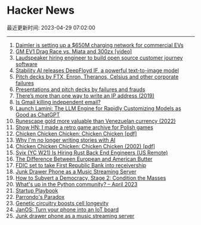# Hacker News

最近更新时间: 2023-04-29 07:02:00

--- 
1. [Daimler is setting up a $650M charging network for commercial EVs](https://arstechnica.com/cars/2023/04/daimler-is-setting-up-a-650-million-charging-network-for-commercial-evs/) 
2. [GM EV1 Drag Race vs. Miata and 300zx [video]](https://www.youtube.com/watch?v=UaL2tYC0Zuw) 
3. [Laudspeaker hiring engineer to build open source customer journey software](https://github.com/laudspeaker/laudspeaker/tree/Hiring) 
4. [Stability AI releases DeepFloyd IF, a powerful text-to-image model](https://stability.ai/blog/deepfloyd-if-text-to-image-model) 
5. [Pitch decks by FTX, Enron, Theranos, Celsius and other corporate failures](https://www.slidebook.io/blog/article/on-the-road-to-failure/) 
6. [Presentations and pitch decks by failures and frauds](https://www.slidebook.io/blog/article/on-the-road-to-failure/) 
7. [There’s more than one way to write an IP address (2019)](https://ma.ttias.be/theres-more-than-one-way-to-write-an-ip-address/) 
8. [Is Gmail killing independent email?](https://tutanota.com/blog/posts/gmail-independent-email) 
9. [Launch Lamini: The LLM Engine for Rapidly Customizing Models as Good as ChatGPT](https://lamini.ai/blog/introducing-lamini) 
10. [Runescape gold more valuable than Venezuelan currency (2022)](https://sites.psu.edu/ist110pursel/2022/09/04/15154/) 
11. [Show HN: I made a retro game archive for Polish games](https://polishpixels.com) 
12. [Chicken Chicken Chicken: Chicken Chicken [pdf]](https://isotropic.org/papers/chicken.pdf) 
13. [Why I&#x27;m no longer writing stories with AI](https://storiesby.ai/p/why-im-no-longer-writing-stories) 
14. [Chicken Chicken Chicken: Chicken Chicken (2002) [pdf]](https://isotropic.org/papers/chicken.pdf) 
15. [Svix (YC W21) Is Hiring Rust Back End Engineers (US Remote)](https://www.svix.com/careers/) 
16. [The Difference Between European and American Butter](https://www.epicurious.com/ingredients/difference-between-european-and-american-butter) 
17. [FDIC set to take First Republic Bank into receivership](https://www.reuters.com/business/finance/us-regulator-set-take-over-first-republic-source-2023-04-28/) 
18. [Junk Drawer Phone as a Music Streaming Server](https://davidhampgonsalves.com/junk-drawer-phone-as-a-music-streaming-server/) 
19. [How to Subvert a Democracy, Stage 2: Condition the Masses](https://narratively.com/how-to-subvert-a-democracy-stage-2-condition-the-masses/) 
20. [What&#x27;s up in the Python community? – April 2023](https://bitecode.substack.com/p/whats-up-in-the-python-community) 
21. [Startup Playbook](https://playbook.samaltman.com/) 
22. [Parrondo&#x27;s Paradox](https://en.wikipedia.org/wiki/Parrondo%27s_paradox) 
23. [Genetic circuitry boosts cell longevity](https://www.science.org/doi/10.1126/science.adh4872) 
24. [JanOS: Turn your phone into an IoT board](http://janos.io/) 
25. [Junk drawer phone as a music streaming server](https://davidhampgonsalves.com/junk-drawer-phone-as-a-music-streaming-server/) 
